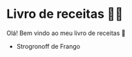 # Livro de receitas :man_cook:

Olá! Bem vindo ao meu livro de receitas :wave:

- Strogronoff de Frango
